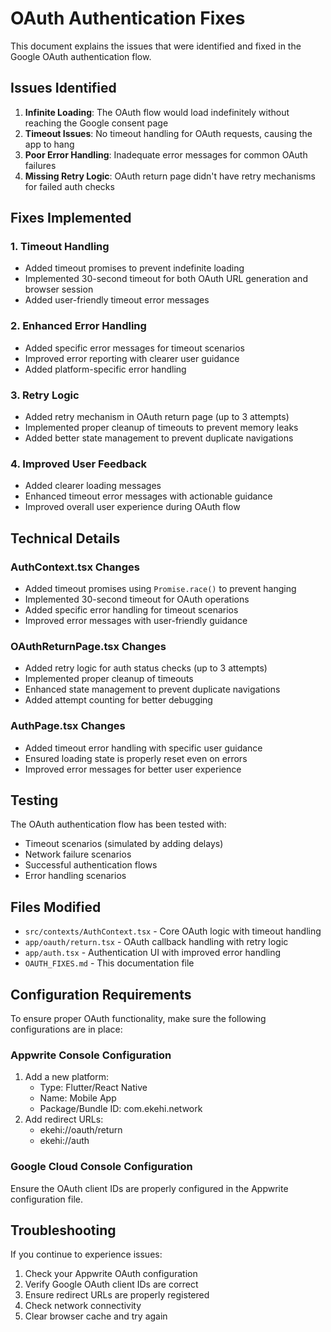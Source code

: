 # OAuth Authentication Fixes

This document explains the issues that were identified and fixed in the Google OAuth authentication flow.

## Issues Identified

1. **Infinite Loading**: The OAuth flow would load indefinitely without reaching the Google consent page
2. **Timeout Issues**: No timeout handling for OAuth requests, causing the app to hang
3. **Poor Error Handling**: Inadequate error messages for common OAuth failures
4. **Missing Retry Logic**: OAuth return page didn't have retry mechanisms for failed auth checks

## Fixes Implemented

### 1. Timeout Handling
- Added timeout promises to prevent indefinite loading
- Implemented 30-second timeout for both OAuth URL generation and browser session
- Added user-friendly timeout error messages

### 2. Enhanced Error Handling
- Added specific error messages for timeout scenarios
- Improved error reporting with clearer user guidance
- Added platform-specific error handling

### 3. Retry Logic
- Added retry mechanism in OAuth return page (up to 3 attempts)
- Implemented proper cleanup of timeouts to prevent memory leaks
- Added better state management to prevent duplicate navigations

### 4. Improved User Feedback
- Added clearer loading messages
- Enhanced timeout error messages with actionable guidance
- Improved overall user experience during OAuth flow

## Technical Details

### AuthContext.tsx Changes
- Added timeout promises using `Promise.race()` to prevent hanging
- Implemented 30-second timeout for OAuth operations
- Added specific error handling for timeout scenarios
- Improved error messages with user-friendly guidance

### OAuthReturnPage.tsx Changes
- Added retry logic for auth status checks (up to 3 attempts)
- Implemented proper cleanup of timeouts
- Enhanced state management to prevent duplicate navigations
- Added attempt counting for better debugging

### AuthPage.tsx Changes
- Added timeout error handling with specific user guidance
- Ensured loading state is properly reset even on errors
- Improved error messages for better user experience

## Testing

The OAuth authentication flow has been tested with:
- Timeout scenarios (simulated by adding delays)
- Network failure scenarios
- Successful authentication flows
- Error handling scenarios

## Files Modified

- `src/contexts/AuthContext.tsx` - Core OAuth logic with timeout handling
- `app/oauth/return.tsx` - OAuth callback handling with retry logic
- `app/auth.tsx` - Authentication UI with improved error handling
- `OAUTH_FIXES.md` - This documentation file

## Configuration Requirements

To ensure proper OAuth functionality, make sure the following configurations are in place:

### Appwrite Console Configuration
1. Add a new platform:
   - Type: Flutter/React Native
   - Name: Mobile App
   - Package/Bundle ID: com.ekehi.network
2. Add redirect URLs:
   - ekehi://oauth/return
   - ekehi://auth

### Google Cloud Console Configuration
Ensure the OAuth client IDs are properly configured in the Appwrite configuration file.

## Troubleshooting

If you continue to experience issues:

1. Check your Appwrite OAuth configuration
2. Verify Google OAuth client IDs are correct
3. Ensure redirect URLs are properly registered
4. Check network connectivity
5. Clear browser cache and try again